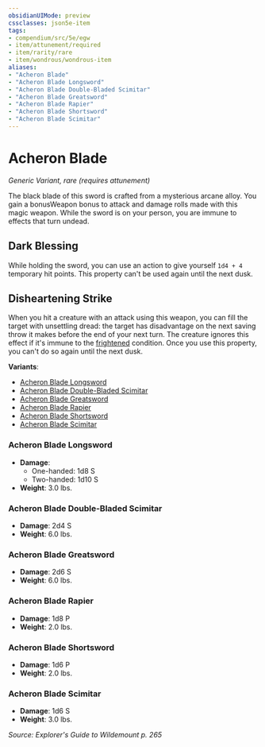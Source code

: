 ```yaml
---
obsidianUIMode: preview
cssclasses: json5e-item
tags:
- compendium/src/5e/egw
- item/attunement/required
- item/rarity/rare
- item/wondrous/wondrous-item
aliases: 
- "Acheron Blade"
- "Acheron Blade Longsword"
- "Acheron Blade Double-Bladed Scimitar"
- "Acheron Blade Greatsword"
- "Acheron Blade Rapier"
- "Acheron Blade Shortsword"
- "Acheron Blade Scimitar"
---
```

# Acheron Blade
*Generic Variant, rare (requires attunement)*  


The black blade of this sword is crafted from a mysterious arcane alloy. You gain a bonusWeapon bonus to attack and damage rolls made with this magic weapon. While the sword is on your person, you are immune to effects that turn undead.

## Dark Blessing

While holding the sword, you can use an action to give yourself `1d4 + 4` temporary hit points. This property can't be used again until the next dusk.

## Disheartening Strike

When you hit a creature with an attack using this weapon, you can fill the target with unsettling dread: the target has disadvantage on the next saving throw it makes before the end of your next turn. The creature ignores this effect if it's immune to the [frightened](/compendium/rules/conditions.md#frightened) condition. Once you use this property, you can't do so again until the next dusk.

**Variants**:
- [Acheron Blade Longsword](#Acheron%20Blade%20Longsword)
- [Acheron Blade Double-Bladed Scimitar](#Acheron%20Blade%20Double-Bladed%20Scimitar)
- [Acheron Blade Greatsword](#Acheron%20Blade%20Greatsword)
- [Acheron Blade Rapier](#Acheron%20Blade%20Rapier)
- [Acheron Blade Shortsword](#Acheron%20Blade%20Shortsword)
- [Acheron Blade Scimitar](#Acheron%20Blade%20Scimitar)

### Acheron Blade Longsword

- **Damage**:
  - One-handed: 1d8 S
  - Two-handed: 1d10 S
- **Weight**: 3.0 lbs.

### Acheron Blade Double-Bladed Scimitar

- **Damage**: 2d4 S
- **Weight**: 6.0 lbs.

### Acheron Blade Greatsword

- **Damage**: 2d6 S
- **Weight**: 6.0 lbs.

### Acheron Blade Rapier

- **Damage**: 1d8 P
- **Weight**: 2.0 lbs.

### Acheron Blade Shortsword

- **Damage**: 1d6 P
- **Weight**: 2.0 lbs.

### Acheron Blade Scimitar

- **Damage**: 1d6 S
- **Weight**: 3.0 lbs.


*Source: Explorer's Guide to Wildemount p. 265*